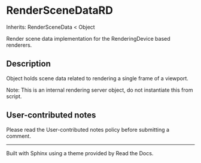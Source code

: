 # RenderSceneDataRD

Inherits: RenderSceneData < Object

Render scene data implementation for the RenderingDevice based renderers.

## Description

Object holds scene data related to rendering a single frame of a viewport.

Note: This is an internal rendering server object, do not instantiate this
from script.

## User-contributed notes

Please read the User-contributed notes policy before submitting a comment.

* * *

Built with Sphinx using a theme provided by Read the Docs.

